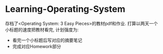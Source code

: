 # Learning-Operating-System
存档了<Operating System: 3 Easy Pieces>的教材pdf和作业.
打算以两天一个小标题的速度把教材看完, 计划强度为:
- 看完一个小标题后写对应的摘要笔记
- 完成对应Homework部分